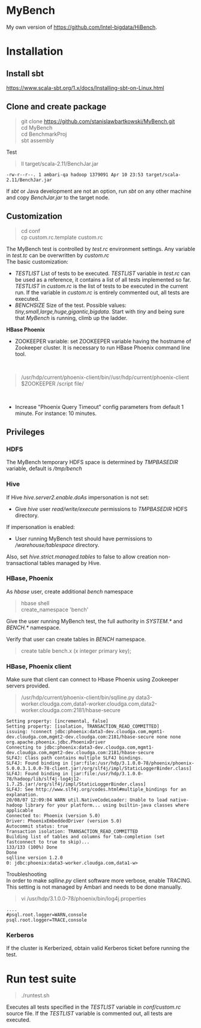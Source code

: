 # MyBench

My own version of https://github.com/Intel-bigdata/HiBench.

# Installation

## Install sbt
https://www.scala-sbt.org/1.x/docs/Installing-sbt-on-Linux.html

## Clone and create package
> git clone https://github.com/stanislawbartkowski/MyBench.git<br>
> cd MyBench<br>
> cd BenchmarkProj<br>
> sbt assembly<br>

Test<br>
> ll target/scala-2.11/BenchJar.jar<br>
```
-rw-r--r--. 1 ambari-qa hadoop 1379091 Apr 10 23:53 target/scala-2.11/BenchJar.jar
```

If *sbt* or Java development are not an option, run *sbt* on any other machine and copy *BenchJar.jar* to the target node.

## Customization
>cd conf<br>
> cp custom.rc.template custom.rc<br>

The MyBench test is controlled by *test.rc* environment settings. Any variable in *test.tc* can be overwritten by *custom.rc*
<br>
The basic customization:<br>
 * *TESTLIST* List of tests to be executed. *TESTLIST* variable in *test.rc* can be used as a reference, it contains a list of all tests implemented so far. *TESTLIST* in *custom.rc* is the list of tests to be executed in the current run. If the variable in *custom.rc* is entirely commented out, all tests are executed.
 * *BENCHSIZE* Size of the test. Possible values: *tiny,small,large,huge,gigantic,bigdata*. Start with *tiny* and being sure that *MyBench* is running, climb up the ladder.
 
**HBase Phoenix**<br>
* ZOOKEEPER variable: set ZOOKEEPER variable having the hostname of Zookeeper cluster. It is necessary to run HBase Phoenix command line tool.
<br>

> /usr/hdp/current/phoenix-client/bin//usr/hdp/current/phoenix-client $ZOOKEEPER /script file/<br>
<br>

* Increase "Phoenix Query Timeout" config parameters from default 1 minute. For instance: 10 minutes.
 
## Privileges

### HDFS
The MyBench temporary HDFS space is determined by *TMPBASEDIR* variable, default is */tmp/bench*
### Hive
If Hive *hive.server2.enable.doAs* impersonation is not set:
 *  Give *hive* user *read/write/execute* permissions to *TMPBASEDIR* HDFS directory.<br>
 
If impersonation is enabled:
 * User running MyBench test should have permissions to */warehouse/tablespace* directory.<br>

Also, set *hive.strict.managed.tables* to false to allow creation non-transactional tables managed by Hive.
<br>
### HBase, Phoenix
As *hbase* user, create additional *bench* namespace<br>
> hbase shell<br>
> create_namespace 'bench'

Give the user running MyBench test, the full authority in *SYSTEM.\** and *BENCH.\** namespace.<br>

Verify that user can create tables in *BENCH* namespace.

> create table bench.x (x integer primary key);

### HBase, Phoenix client
Make sure that client can connect to Hbase Phoenix using Zookeeper servers provided.<br>
 > /usr/hdp/current/phoenix-client/bin/sqlline.py  data3-worker.cloudga.com,data1-worker.cloudga.com,data2-worker.cloudga.com:2181/hbase-secure <br>
 ```
 Setting property: [incremental, false]
Setting property: [isolation, TRANSACTION_READ_COMMITTED]
issuing: !connect jdbc:phoenix:data3-dev.cloudga.com,mgmt1-dev.cloudga.com,mgmt2-dev.cloudga.com:2181/hbase-secure none none org.apache.phoenix.jdbc.PhoenixDriver
Connecting to jdbc:phoenix:data3-dev.cloudga.com,mgmt1-dev.cloudga.com,mgmt2-dev.cloudga.com:2181/hbase-secure
SLF4J: Class path contains multiple SLF4J bindings.
SLF4J: Found binding in [jar:file:/usr/hdp/3.1.0.0-78/phoenix/phoenix-5.0.0.3.1.0.0-78-client.jar!/org/slf4j/impl/StaticLoggerBinder.class]
SLF4J: Found binding in [jar:file:/usr/hdp/3.1.0.0-78/hadoop/lib/slf4j-log4j12-1.7.25.jar!/org/slf4j/impl/StaticLoggerBinder.class]
SLF4J: See http://www.slf4j.org/codes.html#multiple_bindings for an explanation.
20/08/07 12:09:04 WARN util.NativeCodeLoader: Unable to load native-hadoop library for your platform... using builtin-java classes where applicable
Connected to: Phoenix (version 5.0)
Driver: PhoenixEmbeddedDriver (version 5.0)
Autocommit status: true
Transaction isolation: TRANSACTION_READ_COMMITTED
Building list of tables and columns for tab-completion (set fastconnect to true to skip)...
133/133 (100%) Done
Done
sqlline version 1.2.0
0: jdbc:phoenix:data3-worker.cloudga.com,data1-w> 
 ```
 Troubleshooting<br>
 In order to make *sqlline.py* client software more verbose, enable TRACING. This setting is not managed by Ambari and needs to be done manually.
>vi /usr/hdp/3.1.0.0-78/phoenix/bin/log4j.properties
```
....
#psql.root.logger=WARN,console
psql.root.logger=TRACE,console
 ```
### Kerberos
If the cluster is Kerberized, obtain valid Kerberos ticket before running the test.

# Run test suite
> ./runtest.sh<br>

Executes all tests specified in the *TESTLIST* variable in *conf/custom.rc* source file. If the *TESTLIST* variable is commented out, all tests are executed.




